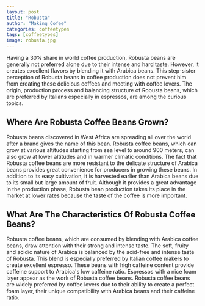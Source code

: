 ```yaml
---
layout: post
title: "Robusta"
author: "Making Cofee"
categories: coffeetypes
tags: [coffeetypes]
image: robusta.jpg
---
```


Having a 30% share in world coffee production, Robusta beans are generally not preferred alone due to their intense and hard taste. However, it creates excellent flavors by blending it with Arabica beans. This step-sister perception of Robusta beans in coffee production does not prevent him from creating these delicious coffees and meeting with coffee lovers. The origin, production process and balancing structure of Robusta beans, which are preferred by Italians especially in espressos, are among the curious topics.

 

## Where Are Robusta Coffee Beans Grown?

Robusta beans discovered in West Africa are spreading all over the world after a brand gives the name of this bean. Robusta coffee beans, which can grow at various altitudes starting from sea level to around 900 meters, can also grow at lower altitudes and in warmer climatic conditions. The fact that Robusta coffee beans are more resistant to the delicate structure of Arabica beans provides great convenience for producers in growing these beans. In addition to its easy cultivation, it is harvested earlier than Arabica beans due to its small but large amount of fruit. Although it provides a great advantage in the production phase, Robusta bean production takes its place in the market at lower rates because the taste of the coffee is more important.

 
## What Are The Characteristics Of Robusta Coffee Beans?

Robusta coffee beans, which are consumed by blending with Arabica coffee beans, draw attention with their strong and intense taste. The soft, fruity and acidic nature of Arabica is balanced by the acid-free and intense taste of Robusta. This blend is especially preferred by Italian coffee makers to create excellent espresso. These beans with high caffeine content provide caffeine support to Arabica's low caffeine ratio. Espressos with a nice foam layer appear as the work of Robusta coffee beans. Robusta coffee beans are widely preferred by coffee lovers due to their ability to create a perfect foam layer, their unique compatibility with Arabica beans and their caffeine ratio.